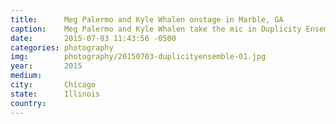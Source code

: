 ```yaml
---
title:  	Meg Palermo and Kyle Whalen onstage in Marble, GA
caption:	Meg Palermo and Kyle Whalen take the mic in Duplicity Ensemble's "Marble, GA"
date:   	2015-07-03 11:43:56 -0500
categories: photography
img:		photography/20150703-duplicityensemble-01.jpg
year:		2015
medium:
city:		Chicago
state:		Illinois
country:
---
```


